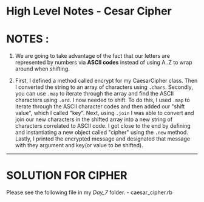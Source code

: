 # High Level Notes - Cesar Cipher

# **NOTES :**

1. We are going to take advantage of the fact that our letters are
   represented by numbers via **ASCII codes** instead of using A..Z to wrap
   around when shifting.

2. First, I defined a method called encrypt for my CaesarCipher class. Then I converted
   the string to an array of characters using `.chars`. Secondly, you can use `.map`
   to iterate through the array and find the ASCII characters using `.ord`. I now needed to
   shift. To do this, I used `.map` to iterate through the ASCII character codes
   and then added our "shift value", which I called "key". Next, using `.join`
   I was able to convert and join our new characters in the shifted array into
   a new string of characters correlated to ASCII code. I got close to the end by defining
   and instantiating a new object called "cipher" using the `.new` method. Lastly,
   I printed the encrypted message and designated that message with they argument
   and key(or value to be shifted).

___________________________________________________________________________________________
# **SOLUTION FOR CIPHER**

   Please see the following file in my _Day_7_ folder.
    - caesar_cipher.rb
